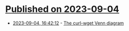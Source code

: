 # [Published on 2023-09-04](index.md)

* [2023-09-04, 16:42:12](https://lobste.rs/s/5i3p04/curl_wget_venn_diagram) - [The curl-wget Venn diagram](https://daniel.haxx.se/blog/2023/09/04/the-curl-wget-venn-diagram/)
